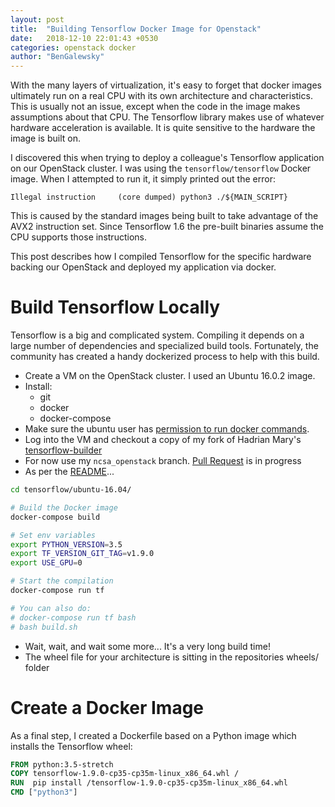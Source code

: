 ```yaml
---
layout: post
title:  "Building Tensorflow Docker Image for Openstack"
date:   2018-12-10 22:01:43 +0530
categories: openstack docker
author: "BenGalewsky"
---
```

With the many layers of virtualization, it's easy to forget that docker images
ultimately run on a real CPU with its own architecture and characteristics. This
is usually not an issue, except when the code in the image makes assumptions about
that CPU. The Tensorflow library makes use of whatever hardware acceleration
is available. It is quite sensitive to the hardware the image is built on.

I discovered this when trying to deploy a colleague's Tensorflow application on
our OpenStack cluster. I was using the `tensorflow/tensorflow` Docker image.
When I attempted to run it, it simply printed out the error:

```
Illegal instruction     (core dumped) python3 ./${MAIN_SCRIPT}
```

This is caused by the standard images being built to take advantage of the AVX2 instruction
set. Since Tensorflow 1.6 the pre-built binaries assume the CPU supports those instructions.

This post describes how I compiled Tensorflow for the specific hardware backing
our OpenStack and deployed my application via docker.

# Build Tensorflow Locally
Tensorflow is a big and complicated system. Compiling it depends on a large number
of dependencies and specialized build tools. Fortunately, the community has created a handy 
dockerized process to help with this build.

- Create a VM on the OpenStack cluster. I used an Ubuntu 16.0.2 image.
- Install:
  + git
  + docker
  + docker-compose
- Make sure the ubuntu user has
[permission to run docker commands](https://docs.docker.com/install/linux/linux-postinstall/#manage-docker-as-a-non-root-user).
- Log into the VM and checkout a copy of my fork of Hadrian Mary's [tensorflow-builder](https://github.com/BenGalewsky/docker-tensorflow-builder)
- For now use my `ncsa_openstack` branch. [Pull Request](https://github.com/hadim/docker-tensorflow-builder/pull/13) is in progress
- As per the [README](https://github.com/hadim/docker-tensorflow-builder/blob/master/README.md)...

```bash
cd tensorflow/ubuntu-16.04/

# Build the Docker image
docker-compose build

# Set env variables
export PYTHON_VERSION=3.5
export TF_VERSION_GIT_TAG=v1.9.0
export USE_GPU=0

# Start the compilation
docker-compose run tf

# You can also do:
# docker-compose run tf bash
# bash build.sh
```

- Wait, wait, and wait some more... It's a very long build time!
- The wheel file for your architecture is sitting in the repositories wheels/ folder

# Create a Docker Image
As a final step, I created a Dockerfile based on a Python image which installs the Tensorflow wheel:

```dockerfile
FROM python:3.5-stretch
COPY tensorflow-1.9.0-cp35-cp35m-linux_x86_64.whl /
RUN  pip install /tensorflow-1.9.0-cp35-cp35m-linux_x86_64.whl
CMD ["python3"]
```


